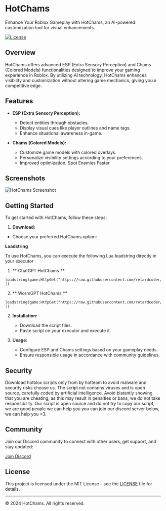 # HotChams

Enhance Your Roblox Gameplay with HotChams, an AI-powered customization tool for visual enhancements.

[![License](https://img.shields.io/badge/license-MIT-blue.svg)](https://opensource.org/licenses/MIT)

## Overview

HotChams offers advanced ESP (Extra Sensory Perception) and Chams (Colored Models) functionalities designed to improve your gaming experience in Roblox. By utilizing AI technology, HotChams enhances visibility and customization without altering game mechanics, giving you a competitive edge.

## Features

- **ESP (Extra Sensory Perception):**
  - Detect entities through obstacles.
  - Display visual cues like player outlines and name tags.
  - Enhance situational awareness in-game.

- **Chams (Colored Models):**
  - Customize game models with colored overlays.
  - Personalize visibility settings according to your preferences.
  - Improved optimization, Spot Enemies Faster

## Screenshots

![HotChams Screenshot](screenshots/hotchams.png)

## Getting Started

To get started with HotChams, follow these steps:

1. **Download:**
- Choose your preferred HotChams option:

 **Loadstring**

To use HotChams, you can execute the following Lua loadstring directly in your executor

1. ** ChatGPT HotChams **
```
loadstring(game:HttpGet("https://raw.githubusercontent.com/retardcoder/hotbloxai/main/esp/chatgpthotchams.lua"))()
```

2. ** WormGPT HotChams **
```
loadstring(game:HttpGet("https://raw.githubusercontent.com/retardcoder/hotbloxai/main/esp/wormgpthotchams.lua"))()
```

2. **Installation:**
   - Download the script files.
   - Paste script on your executor and execute it.

3. **Usage:**
   - Configure ESP and Chams settings based on your gameplay needs.
   - Ensure responsible usage in accordance with community guidelines.

## Security

Download hotblox scripts only from by hotteam to avoid malware and security risks choose us.
The script not contains viruses and is open source, carefully coded by artificial intelligence.
Avoid blatantly showing that you are cheating, as this may result in penalties or bans, we do not take responsibility.
Our script is open source and do not try to copy our script, we are good people we can help you you can join our discord server below, we can help you <3.

## Community

Join our Discord community to connect with other users, get support, and stay updated:

[Join Discord](https://discord.gg/vHUTXcZnAB)

## License

This project is licensed under the MIT License - see the [LICENSE](LICENSE) file for details.

---

© 2024 HotChams. All rights reserved.
